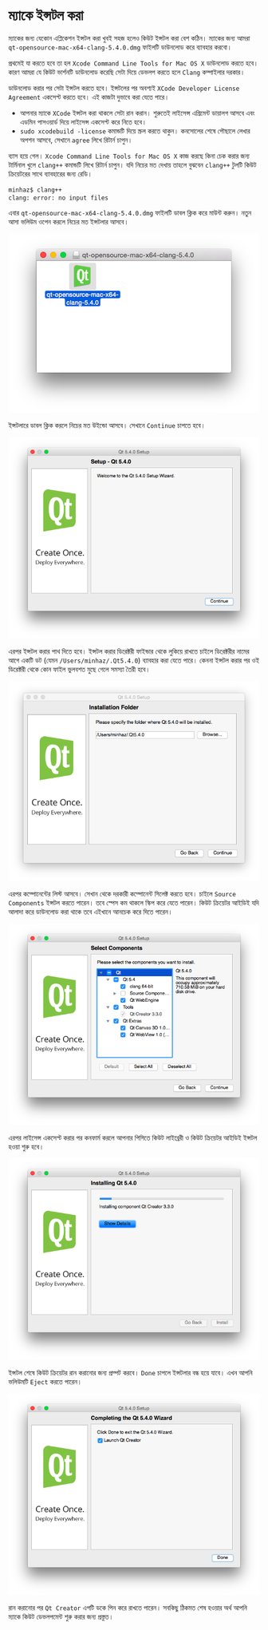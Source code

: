 # ম্যাকে ইন্সটল করা

ম্যাকের জন্য যেকোন এপ্লিকেশন ইন্সটল করা খুবই সহজ হলেও কিউট ইন্সটল করা বেশ কঠিন। ম্যাকের জন্য আমরা `qt-opensource-mac-x64-clang-5.4.0.dmg` ফাইলটি ডাউনলোড করে ব্যাবহার করবো।

প্রথমেই যা করতে হবে তা হল `Xcode Command Line Tools for Mac OS X` ডাউনলোড করতে হবে। কারণ আমরা যে কিউট ভার্শনটি ডাউনলোড করেছি সেটা দিয়ে ডেভলপ করতে হলে `Clang` কম্পাইলার দরকার।

ডাউনলোড করার পর সেটা ইন্সটল করতে হবে। ইন্সটলের পর অবশ্যই `XCode Developer License Agreement` একসেপ্ট করতে হবে। এই কাজটা দুভাবে করা যেতে পারে।

* আপনার ম্যাকে `XCode` ইন্সটল করা থাকলে সেটা রান করান। শুরুতেই লাইসেন্স এগ্রিমেন্ট ডায়ালগ আসবে এবং এডমিন পাসওয়ার্ড দিয়ে লাইসেন্স একসেপ্ট করে নিতে হবে।
* `sudo xcodebuild -license` কমান্ডটি দিয়ে স্ক্রল করতে থাকুন। কনসোলের শেষে পৌছালে লেখার অপশন আসবে, সেখানে `agree` লিখে রিটার্ন চাপুন।

ব্যাস হয়ে গেল। `Xcode Command Line Tools for Mac OS X` কাজ করছে কিনা চেক করার জন্য টার্মিনাল খুলে `clang++` কমান্ডটি লিখে রিটার্ন চাপুন। যদি নিচের মত দেখায় তাহলে বুঝবেন `clang++` টুলটি কিউট ক্রিয়েটরের সাথে ব্যাবহারের জন্য রেডি।

```text
minhaz$ clang++
clang: error: no input files
```

এবার `qt-opensource-mac-x64-clang-5.4.0.dmg` ফাইলটি ডাবল ক্লিক করে মাউন্ট করুন। নতুন আসা ভলিউম ওপেন করলে নিচের মত ইন্সটলার আসবে।

![Install Qt on Mac 1](../.gitbook/assets/mac1.png)

ইন্সটলারে ডাবল ক্লিক করলে নিচের মত উইন্ডো আসবে। সেখানে `Continue` চাপতে হবে।

![Install Qt on Mac 2](../.gitbook/assets/mac2.png)

এরপর ইন্সটল করার পাথ দিতে হবে। ইন্সটল করার ডিরেক্টরী ফাইন্ডার থেকে লুকিয়ে রাখতে চাইলে ডিরেক্টরীর নামের আগে একটি ডট \(যেমন `/Users/minhaz/.Qt5.4.0`\) ব্যাবহার করা যেতে পারে। কেননা ইন্সটল করার পর ওই ডিরেক্টরী থেকে কোন ফাইল ভুলবশত মুছে গেলে সমস্যা তৈরী হবে।

![Install Qt on Mac 3](../.gitbook/assets/mac3.png)

এরপর কম্পোনেন্টের লিস্ট আসবে। সেখান থেকে দরকারী কম্পোনেন্ট সিলেক্ট করতে হবে। চাইলে `Source Components` ইন্সটল করতে পারেন। তবে স্পেস কম থাকলে স্কিপ করে যেতে পারেন। কিউট ক্রিয়েটর আইডিই যদি আলাদা করে ডাউনলোড করা থাকে তবে এইখানে আনচেক করে দিতে পারেন।

![Install Qt on Mac 4](../.gitbook/assets/mac4.png)

এরপর লাইসেন্স একসেপ্ট করার পর কনফার্ম করলে আপনার পিসিতে কিউট লাইব্রেরী ও কিউট ক্রিয়েটর আইডিই ইন্সটল হওয়া শুরু হবে।

![Install Qt on Mac 5](../.gitbook/assets/mac5.png)

ইন্সটল শেষে কিউট ক্রিয়েটর রান করানোর জন্য প্রম্পট করবে। `Done` চাপলে ইন্সটলার বন্ধ হয়ে যাবে। এখন আপনি ভলিউমটি `Eject` করতে পারেন।

![Install Qt on Mac 6](../.gitbook/assets/mac6.png)

রান করানোর পর `Qt Creator` এপটি ডকে পিন করে রাখতে পারেন। সবকিছু ঠিকমত শেষ হওয়ার অর্থ আপনি ম্যাকে কিউট ডেভলপমেন্ট শুরু করার জন্য প্রস্তুত।

